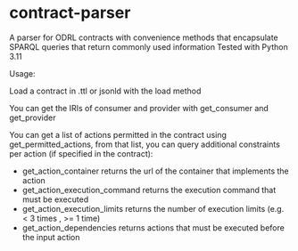 # contract-parser
A parser for ODRL contracts with convenience methods that encapsulate SPARQL queries that return commonly used information
Tested with Python 3.11


Usage:

Load a contract in .ttl or jsonld with the load method

You can get the IRIs of consumer and provider with get_consumer and get_provider

You can get a list of actions permitted in the contract using get_permitted_actions, from that list, you can query additional constraints per action (if specified in the contract):
  * get_action_container returns the url of the container that implements the action
  * get_action_execution_command returns the execution command that must be executed
  * get_action_execution_limits returns the number of execution limits (e.g. < 3 times , >= 1 time)
  * get_action_dependencies returns actions that must be executed before the input action 